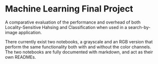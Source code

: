 # Machine Learning Final Project

A comparative evaluation of the performance and overhead of both Locality-Sensitive Hahsing and Classification when used in a search-by-image application.

There currently exist two notebooks, a grayscale and an RGB version that perform the same functionality both with and without the color channels. The two notebooks are fully documented with markdown, and act as their own READMEs.
